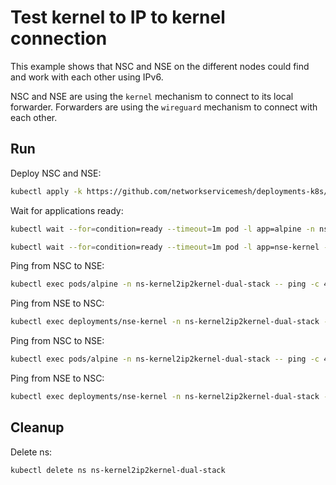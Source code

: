 # Test kernel to IP to kernel connection

This example shows that NSC and NSE on the different nodes could find and work with each other using IPv6.

NSC and NSE are using the `kernel` mechanism to connect to its local forwarder.
Forwarders are using the `wireguard` mechanism to connect with each other.

## Run

Deploy NSC and NSE:
```bash
kubectl apply -k https://github.com/networkservicemesh/deployments-k8s/examples/features/dual-stack/Kernel2IP2Kernel_dual_stack?ref=8bba59e9fe037dd3d365e8a7f15f3c717139790e
```

Wait for applications ready:
```bash
kubectl wait --for=condition=ready --timeout=1m pod -l app=alpine -n ns-kernel2ip2kernel-dual-stack
```
```bash
kubectl wait --for=condition=ready --timeout=1m pod -l app=nse-kernel -n ns-kernel2ip2kernel-dual-stack
```

Ping from NSC to NSE:
```bash
kubectl exec pods/alpine -n ns-kernel2ip2kernel-dual-stack -- ping -c 4 2001:db8::
```

Ping from NSE to NSC:
```bash
kubectl exec deployments/nse-kernel -n ns-kernel2ip2kernel-dual-stack -- ping -c 4 2001:db8::1
```

Ping from NSC to NSE:
```bash
kubectl exec pods/alpine -n ns-kernel2ip2kernel-dual-stack -- ping -c 4 172.16.1.100
```

Ping from NSE to NSC:
```bash
kubectl exec deployments/nse-kernel -n ns-kernel2ip2kernel-dual-stack -- ping -c 4 172.16.1.101
```
## Cleanup

Delete ns:
```bash
kubectl delete ns ns-kernel2ip2kernel-dual-stack
```
